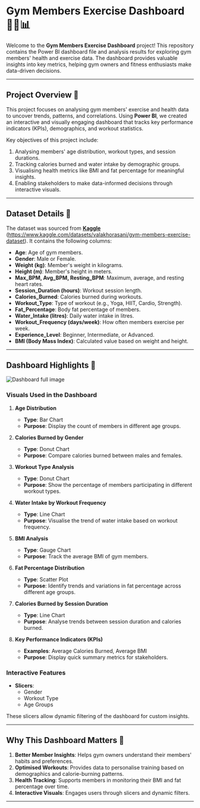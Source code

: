 # **Gym Members Exercise Dashboard** 🏋️‍♂️📊  

Welcome to the **Gym Members Exercise Dashboard** project! This repository contains the Power BI dashboard file and analysis results for exploring gym members' health and exercise data. The dashboard provides valuable insights into key metrics, helping gym owners and fitness enthusiasts make data-driven decisions.  

---

## **Project Overview** 📝  
This project focuses on analysing gym members' exercise and health data to uncover trends, patterns, and correlations. Using **Power BI**, we created an interactive and visually engaging dashboard that tracks key performance indicators (KPIs), demographics, and workout statistics.  

Key objectives of this project include:  
1. Analysing members' age distribution, workout types, and session durations.  
2. Tracking calories burned and water intake by demographic groups.  
3. Visualising health metrics like BMI and fat percentage for meaningful insights.  
4. Enabling stakeholders to make data-informed decisions through interactive visuals.  

---

## **Dataset Details** 📂  
The dataset was sourced from **[Kaggle](#)** (https://www.kaggle.com/datasets/valakhorasani/gym-members-exercise-dataset). It contains the following columns:  

- **Age**: Age of gym members.  
- **Gender**: Male or Female.  
- **Weight (kg)**: Member's weight in kilograms.  
- **Height (m)**: Member's height in meters.  
- **Max_BPM, Avg_BPM, Resting_BPM**: Maximum, average, and resting heart rates.  
- **Session_Duration (hours)**: Workout session length.  
- **Calories_Burned**: Calories burned during workouts.  
- **Workout_Type**: Type of workout (e.g., Yoga, HIIT, Cardio, Strength).  
- **Fat_Percentage**: Body fat percentage of members.  
- **Water_Intake (litres)**: Daily water intake in litres.  
- **Workout_Frequency (days/week)**: How often members exercise per week.  
- **Experience_Level**: Beginner, Intermediate, or Advanced.  
- **BMI (Body Mass Index)**: Calculated value based on weight and height.  

---

## **Dashboard Highlights** 🎯  
![Dashboard full image](https://github.com/user-attachments/assets/5f1fde54-1602-4c72-ba43-050745900b3f)
### **Visuals Used in the Dashboard**  
1. **Age Distribution**  
   - **Type**: Bar Chart  
   - **Purpose**: Display the count of members in different age groups.  



2. **Calories Burned by Gender**  
   - **Type**: Donut Chart  
   - **Purpose**: Compare calories burned between males and females.  

3. **Workout Type Analysis**  
   - **Type**: Donut Chart  
   - **Purpose**: Show the percentage of members participating in different workout types.  

4. **Water Intake by Workout Frequency**  
   - **Type**: Line Chart  
   - **Purpose**: Visualise the trend of water intake based on workout frequency.  

5. **BMI Analysis**  
   - **Type**: Gauge Chart  
   - **Purpose**: Track the average BMI of gym members.  

6. **Fat Percentage Distribution**  
   - **Type**: Scatter Plot  
   - **Purpose**: Identify trends and variations in fat percentage across different age groups.  

7. **Calories Burned by Session Duration**  
   - **Type**: Line Chart  
   - **Purpose**: Analyse trends between session duration and calories burned.  

8. **Key Performance Indicators (KPIs)**  
   - **Examples**: Average Calories Burned, Average BMI  
   - **Purpose**: Display quick summary metrics for stakeholders.  

### **Interactive Features**  
- **Slicers**:  
   - Gender  
   - Workout Type  
   - Age Groups  

These slicers allow dynamic filtering of the dashboard for custom insights.  

---

## **Why This Dashboard Matters** 🌟  
1. **Better Member Insights**: Helps gym owners understand their members' habits and preferences.  
2. **Optimised Workouts**: Provides data to personalise training based on demographics and calorie-burning patterns.  
3. **Health Tracking**: Supports members in monitoring their BMI and fat percentage over time.  
4. **Interactive Visuals**: Engages users through slicers and dynamic filters.  

---


